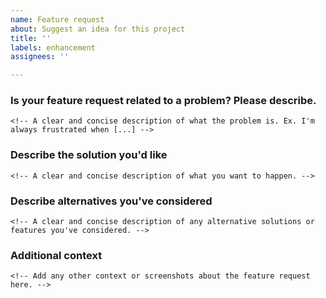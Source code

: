```yaml
---
name: Feature request
about: Suggest an idea for this project
title: ''
labels: enhancement
assignees: ''

---
```


### Is your feature request related to a problem? Please describe.
<!-- Write inside the code block -->
```
<!-- A clear and concise description of what the problem is. Ex. I'm always frustrated when [...] -->
```

### Describe the solution you'd like
<!-- Write inside the code block -->
```
<!-- A clear and concise description of what you want to happen. -->
```

### Describe alternatives you've considered
<!-- Write inside the code block -->
```
<!-- A clear and concise description of any alternative solutions or features you've considered. -->
```
### Additional context
<!-- Write inside the code block -->
```
<!-- Add any other context or screenshots about the feature request here. -->
```
